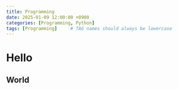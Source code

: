 ```yaml
---
title: Programming
date: 2025-01-09 12:00:00 +0900
categories: [Programming, Python]
tags: [Programming]     # TAG names should always be lowercase
---
```


# Hello

## World